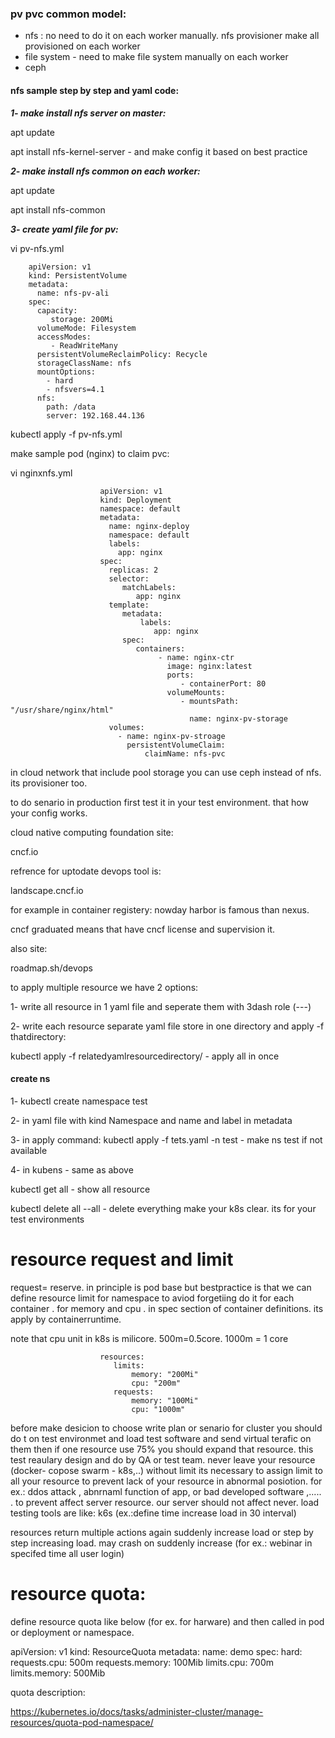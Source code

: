 
### pv pvc common model:

- nfs : no need to do it on each worker manually. nfs provisioner make all provisioned on each worker
- file system  - need to make file system manually on each worker
- ceph





#### nfs sample step by step and yaml code:


***1- make install nfs server on master:***

apt update

apt install nfs-kernel-server  - and make config it based on best practice


***2- make install nfs common on each worker:***

apt update

apt install nfs-common


***3- create yaml file for pv:***

vi pv-nfs.yml

        
        apiVersion: v1
        kind: PersistentVolume
        metadata:
          name: nfs-pv-ali
        spec:
          capacity:
             storage: 200Mi
          volumeMode: Filesystem
          accessModes:
             - ReadWriteMany
          persistentVolumeReclaimPolicy: Recycle
          storageClassName: nfs
          mountOptions:
            - hard
            - nfsvers=4.1
          nfs:
            path: /data
            server: 192.168.44.136
        
        


 kubectl apply -f pv-nfs.yml

 

make sample pod (nginx) to claim pvc:

vi nginxnfs.yml


                        apiVersion: v1
                        kind: Deployment
                        namespace: default
                        metadata:
                          name: nginx-deploy
                          namespace: default
                          labels:
                            app: nginx
                        spec:
                          replicas: 2
                          selector:
                             matchLabels:
                                app: nginx
                          template:
                             metadata:
                                 labels:
                                    app: nginx
                             spec:
                                containers:
                                     - name: nginx-ctr
                                       image: nginx:latest
                                       ports:
                                          - containerPort: 80
                                       volumeMounts:
                                          - mountsPath: "/usr/share/nginx/html"
                                            name: nginx-pv-storage
                          volumes:
                            - name: nginx-pv-stroage
                              persistentVolumeClaim:
                                  claimName: nfs-pvc
                        






in cloud network that include pool storage you can use ceph instead of nfs. its provisioner too.

to do senario in production first test it in your test environment. that how your config works.


cloud native computing foundation site:


cncf.io


refrence for uptodate devops tool is:


landscape.cncf.io


for example in container registery: nowday harbor is famous than nexus.


cncf graduated means that have cncf license and supervision it.


also site:

roadmap.sh/devops




to apply multiple resource we have 2 options:

1- write all resource in 1 yaml file and seperate them with 3dash role (---) 

2- write each resource separate yaml file store in one directory and apply -f thatdirectory:

kubectl apply -f relatedyamlresourcedirectory/  - apply all in once



#### create ns

1- kubectl create namespace test

2- in yaml file with kind Namespace and name and label in metadata

3- in apply command: kubectl apply -f tets.yaml -n test   - make ns test if not available

4- in kubens   - same as above



kubectl get all  - show all resource

kubectl delete all --all   - delete everything make your k8s clear. its for your test environments


# resource request and limit

request= reserve. in principle is pod base but bestpractice is that we can define resource limit for namespace to aviod forgetiing do it for each container . for  memory and cpu . in spec section of container definitions. its apply by containerruntime. 

note that cpu unit in k8s is milicore. 500m=0.5core. 1000m = 1 core

                        resources:
                           limits:
                               memory: "200Mi"
                               cpu: "200m"
                           requests:
                               memory: "100Mi"
                               cpu: "1000m"






before make desicion to choose write plan or senario for cluster you should do t on test environmet and load test software and send virtual terafic on them then if one resource use 75% you should expand that resource. this test reaulary design and do by QA or test team. never leave your resource (docker- copose swarm - k8s,..) without limit its necessary to assign limit to all your resource to prevent lack of your resource in abnormal posiotion. for ex.: ddos attack , abnrnaml function of app, or bad developed software ,..... .  to prevent affect server resource. our server should not affect never. load testing tools are like: k6s (ex.:define time increase load in 30 interval)


resources return multiple actions again suddenly increase load or step by step increasing load. may crash on suddenly increase (for ex.: webinar in specifed time all user login)








# resource quota:

define resource quota like below (for ex. for harware) and then called in pod or deployment or namespace. 



apiVersion: v1
kind: ResourceQuota
metadata:
  name: demo
spec:
  hard:
    requests.cpu: 500m
    requests.memory: 100Mib
    limits.cpu: 700m
    limits.memory: 500Mib




quota description:

https://kubernetes.io/docs/tasks/administer-cluster/manage-resources/quota-pod-namespace/






















